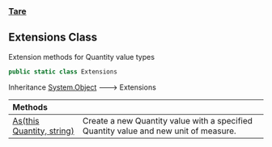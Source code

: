 ### [Tare](Tare.md 'Tare')

## Extensions Class

Extension methods for Quantity value types

```csharp
public static class Extensions
```

Inheritance [System.Object](https://docs.microsoft.com/en-us/dotnet/api/System.Object 'System.Object') &#129106; Extensions

| Methods | |
| :--- | :--- |
| [As(this Quantity, string)](Tare.Extensions.As(thisTare.Quantity,string).md 'Tare.Extensions.As(this Tare.Quantity, string)') | Create a new Quantity value with a specified Quantity value and new unit of measure. |
